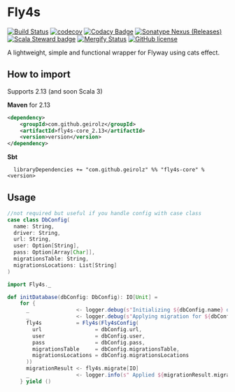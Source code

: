 # Fly4s
[![Build Status](https://github.com/geirolz/fly4s/actions/workflows/cicd.yml/badge.svg)](https://github.com/geirolz/fly4s/actions)
[![codecov](https://img.shields.io/codecov/c/github/geirolz/fly4s)](https://codecov.io/gh/geirolz/fly4s)
[![Codacy Badge](https://api.codacy.com/project/badge/Grade/db3274b55e0c4031803afb45f58d4413)](https://www.codacy.com/manual/david.geirola/fly4s?utm_source=github.com&amp;utm_medium=referral&amp;utm_content=geirolz/fly4s&amp;utm_campaign=Badge_Grade)
[![Sonatype Nexus (Releases)](https://img.shields.io/nexus/r/com.github.geirolz/fly4s-core_2.13?server=https%3A%2F%2Foss.sonatype.org)](https://mvnrepository.com/artifact/com.github.geirolz/fly4s-core)
[![Scala Steward badge](https://img.shields.io/badge/Scala_Steward-helping-blue.svg?style=flat&logo=data:image/png;base64,iVBORw0KGgoAAAANSUhEUgAAAA4AAAAQCAMAAAARSr4IAAAAVFBMVEUAAACHjojlOy5NWlrKzcYRKjGFjIbp293YycuLa3pYY2LSqql4f3pCUFTgSjNodYRmcXUsPD/NTTbjRS+2jomhgnzNc223cGvZS0HaSD0XLjbaSjElhIr+AAAAAXRSTlMAQObYZgAAAHlJREFUCNdNyosOwyAIhWHAQS1Vt7a77/3fcxxdmv0xwmckutAR1nkm4ggbyEcg/wWmlGLDAA3oL50xi6fk5ffZ3E2E3QfZDCcCN2YtbEWZt+Drc6u6rlqv7Uk0LdKqqr5rk2UCRXOk0vmQKGfc94nOJyQjouF9H/wCc9gECEYfONoAAAAASUVORK5CYII=)](https://scala-steward.org)
[![Mergify Status](https://img.shields.io/endpoint.svg?url=https://gh.mergify.io/badges/geirolz/fly4s&style=flat)](https://mergify.io)
[![GitHub license](https://img.shields.io/github/license/geirolz/fly4s)](https://github.com/geirolz/fly4s/blob/main/LICENSE)


A lightweight, simple and functional wrapper for Flyway using cats effect.

## How to import

Supports 2.13 (and soon Scala 3)

**Maven** for 2.13
```xml
<dependency>
    <groupId>com.github.geirolz</groupId>
    <artifactId>fly4s-core_2.13</artifactId>
    <version>version</version>
</dependency>
```

**Sbt**
```
  libraryDependencies += "com.github.geirolz" %% "fly4s-core" % <version>
```


## Usage
```scala
//not required but useful if you handle config with case class
case class DbConfig(
  name: String,
  driver: String,
  url: String,
  user: Option[String],
  pass: Option[Array[Char]],
  migrationsTable: String,
  migrationsLocations: List[String]
)

import Fly4s._

def initDatabase(dbConfig: DbConfig): IO[Unit] = 
    for {
      _               <- logger.debug(s"Initializing ${dbConfig.name} database")
      _               <- logger.debug(s"Applying migration for ${dbConfig.name}")
      fly4s           = Fly4s(Fly4sConfig(
        url                 = dbConfig.url,
        user                = dbConfig.user,
        pass                = dbConfig.pass,
        migrationsTable     = dbConfig.migrationsTable,
        migrationsLocations = dbConfig.migrationsLocations
      ))
      migrationResult <- fly4s.migrate[IO]
      _               <- logger.info(s" Applied ${migrationResult.migrationsExecuted} migrations to ${dbConfig.name} database")
    } yield ()
```